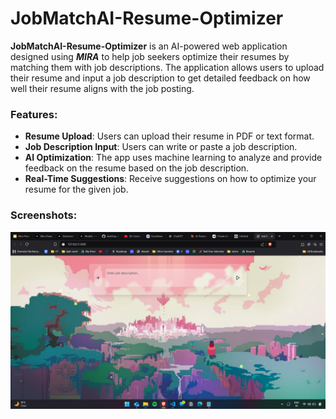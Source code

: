 # JobMatchAI-Resume-Optimizer

**JobMatchAI-Resume-Optimizer** is an AI-powered web application designed using ***MIRA*** to help job seekers optimize their resumes by matching them with job descriptions. The application allows users to upload their resume and input a job description to get detailed feedback on how well their resume aligns with the job posting.

### Features:
- **Resume Upload**: Users can upload their resume in PDF or text format.
- **Job Description Input**: Users can write or paste a job description.
- **AI Optimization**: The app uses machine learning to analyze and provide feedback on the resume based on the job description.
- **Real-Time Suggestions**: Receive suggestions on how to optimize your resume for the given job.

### Screenshots:

![JobMatchAI Screenshot](image.png)




